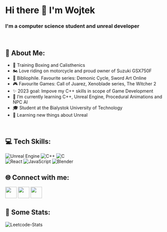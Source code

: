 # Hi there 👋 I'm Wojtek
### I'm a computer science student and unreal developer
<br>

## 📖 About Me:

* 🥊 Training Boxing and Calisthenics
* 🏍️ Love riding on motorcycle and proud owner of Suzuki GSX750F
* 📕 Bibliophile. Favourite series: Demonic Cycle, Sword Art Online
* 🎮 Favourite Games: Call of Juarez, Xenoblade series, The Witcher 2
* ✨ 2023 goal: Impove my C++ skills in scope of Game Development
* 📖 I’m currently learning C++, Unreal Engine, Procedural Animations and NPC AI
* 🎓 Student at the Bialystok University of Technology
* 🤯 Learning new things about Unreal

<br>

## 💻 Tech Skills:

![Unreal Engine](https://img.shields.io/badge/unrealengine-%23313131.svg?style=for-the-badge&logo=unrealengine&logoColor=white) ![C++](https://img.shields.io/badge/c++-%2300599C.svg?style=for-the-badge&logo=c%2B%2B&logoColor=white) ![C](https://img.shields.io/badge/c-%2300599C.svg?style=for-the-badge&logo=c&logoColor=white) <br>
![React](https://img.shields.io/badge/react-%2320232a.svg?style=for-the-badge&logo=react&logoColor=%2361DAFB) ![JavaScript](https://img.shields.io/badge/javascript-%23323330.svg?style=for-the-badge&logo=javascript&logoColor=%23F7DF1E) ![Blender](https://img.shields.io/badge/blender-%23F5792A.svg?style=for-the-badge&logo=blender&logoColor=white) 
 
## 🌐 Connect with me:

[<img style="width: 36px; height: 36px;" src ="https://help.apple.com/assets/63CF0773EF8ABA61CC409172/63CF077AEF8ABA61CC40917A/pl_PL/e4dbb8e240d50cf30bab73b272a3760b.png">](mailto:wojciechszoda@icloud.com)
[<img style="width: 36px; height: 36px;" src ="https://upload.wikimedia.org/wikipedia/commons/c/ca/LinkedIn_logo_initials.png">](https://www.linkedin.com/in/wojciech-szoda-0108811a9/)
[<img style="width: 36px; height: 36px;" src ="https://cdn.trustpilot.net/consumersite-businessunitimages/5efdf1c80c30d20001396c58/profile-description/logo_z_granatowym_fontem.png">](https://useme.com/pl/roles/contractor/wojciech-szoda,134947/#)


## 👀 Some Stats:

<picture>
  <source media="(prefers-color-scheme: dark)" srcset="https://leetcard.jacoblin.cool/WSzoda?theme=nord&border=0&radius=6">
  <img alt="Leetcode-Stats" src="https://leetcard.jacoblin.cool/WSzoda?theme=light&border=0&radius=6">
</picture>
<br>
